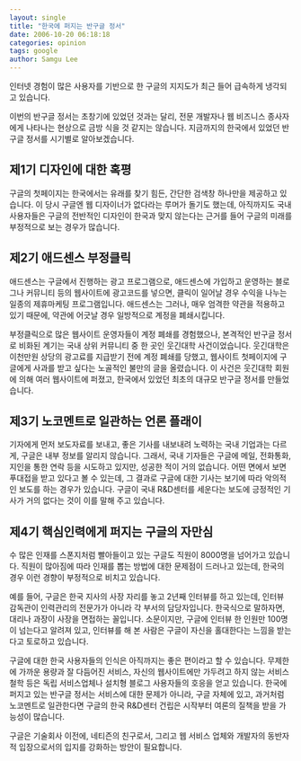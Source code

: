 ```yaml
---
layout: single
title: "한국에 퍼지는 반구글 정서"
date: 2006-10-20 06:18:18
categories: opinion
tags: google
author: Samgu Lee
---
```


인터넷 경험이 많은 사용자를 기반으로 한 구글의 지지도가 최근 들어 급속하게 냉각되고 있습니다.

이번의 반구글 정서는 초창기에 있었던 것과는 달리, 전문 개발자나 웹 비즈니스 종사자에게 나타나는 현상으로 금방 식을 것 같지는 않습니다. 지금까지의 한국에서 있었던 반구글 정서를 시기별로 알아보겠습니다.

## 제1기 디자인에 대한 혹평

구글의 첫페이지는 한국에서는 유래를 찾기 힘든, 간단한 검색창 하나만을 제공하고 있습니다. 이 당시 구글엔 웹 디자이너가 없다라는 루머가 돌기도 했는데, 아직까지도 국내 사용자들은 구글의 전반적인 디자인이 한국과 맞지 않는다는 근거를 들어 구글의 미래를 부정적으로 보는 경우가 많습니다.

## 제2기 애드센스 부정클릭

애드센스는 구글에서 진행하는 광고 프로그램으로, 애드센스에 가입하고 운영하는 블로그나 커뮤니티 등의 웹사이트에 광고코드를 넣으면, 클릭이 일어날 경우 수익을 나누는 일종의 제휴마케팅 프로그램입니다. 애드센스는 그러나, 매우 엄격한 약관을 적용하고 있기 때문에, 약관에 어긋날 경우 일방적으로 계정을 폐쇄시킵니다.

부정클릭으로 많은 웹사이트 운영자들이 계정 폐쇄를 경험했으나, 본격적인 반구글 정서로 비화된 계기는 국내 상위 커뮤니티 중 한 곳인 웃긴대학 사건이었습니다. 웃긴대학은 이천만원 상당의 광고료를 지급받기 전에 계정 폐쇄를 당했고, 웹사이트 첫페이지에 구글에게 사과를 받고 싶다는 노골적인 불만의 글을 올렸습니다. 이 사건은 웃긴대학 회원에 의해 여러 웹사이트에 퍼졌고, 한국에서 있었던 최초의 대규모 반구글 정서를 만들었습니다.

## 제3기 노코멘트로 일관하는 언론 플래이

기자에게 먼저 보도자료를 보내고, 좋은 기사를 내보내려 노력하는 국내 기업과는 다르게, 구글은 내부 정보를 알리지 않습니다. 그래서, 국내 기자들은 구글에 메일, 전화통화, 지인을 통한 연락 등을 시도하고 있지만, 성공한 적이 거의 없습니다. 어떤 면에서 보면 푸대접을 받고 있다고 볼 수 있는데, 그 결과로 구글에 대한 기사는 보기에 따라 악의적인 보도를 하는 경우가 있습니다. 구글이 국내 R&D센터를 세운다는 보도에 긍정적인 기사가 거의 없다는 것이 이를 말해 주고 있습니다.

## 제4기 핵심인력에게 퍼지는 구글의 자만심

수 많은 인재를 스폰지처럼 빨아들이고 있는 구글도 직원이 8000명을 넘어가고 있습니다. 직원이 많아짐에 따라 인재를 뽑는 방법에 대한 문제점이 드러나고 있는데, 한국의 경우 이런 경향이 부정적으로 비치고 있습니다.

예를 들어, 구글은 한국 지사의 사장 자리를 놓고 2년째 인터뷰를 하고 있는데, 인터뷰 감독관이 인력관리의 전문가가 아니라 각 부서의 담당자입니다. 한국식으로 말하자면, 대리나 과장이 사장을 면접하는 꼴입니다. 소문이지만, 구글에 인터뷰 한 인원만 100명이 넘는다고 알려져 있고, 인터뷰를 해 본 사람은 구글이 자신을 홀대한다는 느낌을 받는다고 토로하고 있습니다.

구글에 대한 한국 사용자들의 인식은 아직까지는 좋은 편이라고 할 수 있습니다. 무제한에 가까운 용량과 잘 다듬어진 서비스, 자신의 웹사이트에만 가두려고 하지 않는 서비스 철학 등은 독립 서비스업체나 설치형 블로그 사용자들의 호응을 얻고 있습니다. 한국에 퍼지고 있는 반구글 정서는 서비스에 대한 문제가 아니라, 구글 자체에 있고, 과거처럼 노코멘트로 일관한다면 구글의 한국 R&D센터 건립은 시작부터 여론의 질책을 받을 가능성이 많습니다.

구글은 기술회사 이전에, 네티즌의 친구로서, 그리고 웹 서비스 업체와 개발자의 동반자적 입장으로서의 입지를 강화하는 방안이 필요합니다.
